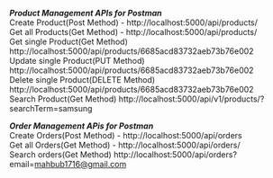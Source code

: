**_Product Management APIs for Postman_** <br/>
Create Product(Post Method) - http://localhost:5000/api/products/ <br/>
Get all Products(Get Method) - http://localhost:5000/api/products/ <br/>
Get single Product(Get Method) http://localhost:5000/api/products/6685acd83732aeb73b76e002 <br/>
Update single Product(PUT Method) http://localhost:5000/api/products/6685acd83732aeb73b76e002 <br/>
Delete single Product(DELETE Method) http://localhost:5000/api/products/6685acd83732aeb73b76e002 <br/>
Search Product(Get Method) http://localhost:5000/api/v1/products/?searchTerm=samsung

**_Order Management APis for Postman_** <br/>
Create Orders(Post Method) - http://localhost:5000/api/orders <br/>
Get all Orders(Get Method) - http://localhost:5000/api/orders/ <br/>
Search orders(Get Method) http://localhost:5000/api/orders?email=mahbub1716@gmail.com
